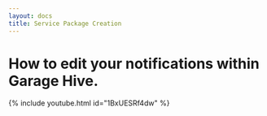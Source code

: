 ```yaml
---
layout: docs
title: Service Package Creation
---
```


# How to edit your notifications within Garage Hive.

{% include youtube.html id="1BxUESRf4dw" %}